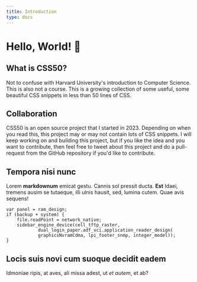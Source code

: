 ```yaml
---
title: Introduction
type: docs
---
```


# Hello, World! 👋


## What is CSS50?

Not to confuse with Harvard University's introduction to Computer Science. This is also not a course. This is a growing collection of some useful, some beautiful CSS snippets in less than 50 lines of CSS. 



## Collaboration

CSS50 is an open source project that I started in 2023. Depending on when you read this, this project may or may not contain lots of CSS snippets. I will keep working on and building this project, but if you like the idea and you want to contribute, then feel free to tweet about this project and do a pull-request from the GitHub repository if you'd like to contribute.



## Tempora nisi nunc

Lorem **markdownum** emicat gestu. Cannis sol pressit ducta. **Est** Idaei,
tremens ausim se tutaeque, illi ulnis hausit, sed, lumina cutem. Quae avis
sequens!

    var panel = ram_design;
    if (backup + system) {
        file.readPoint = network_native;
        sidebar_engine_device(cell_tftp_raster,
                dual_login_paper.adf_vci.application_reader_design(
                graphicsNvramCdma, lpi_footer_snmp, integer_model));
    }

## Locis suis novi cum suoque decidit eadem

Idmoniae ripis, at aves, ali missa adest, ut _et autem_, et ab?
